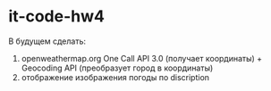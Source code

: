 # it-code-hw4

В будущем сделать:

1. openweathermap.org One Call API 3.0 (получает координаты) + Geocoding API (преобразует город в координаты)
2. отображение изображения погоды по discription
